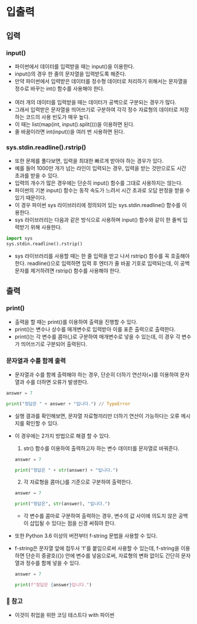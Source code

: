 # 입출력
## 입력
### input()
- 파이썬에서 데이터를 입력받을 때는 input()을 이용한다.
- input()의 경우 한 줄의 문자열을 입력받도록 해준다.
- 만약 파이썬에서 입력받은 데이터를 정수형 데이터로 처리하기 위해서는 문자열을 정수로 바꾸는 int() 함수를 사용해야 한다.
<br></br>
- 여러 개의 데이터를 입력받을 때는 데이터가 공백으로 구분되는 경우가 많다.
- 그래서 입력받은 문자열을 띄어쓰기로 구분하여 각각 정수 자료형의 데이터로 저장하는 코드의 사용 빈도가 매우 높다.
- 이 때는 list(map(int, input().split()))을 이용하면 된다.
- 줄 바꿈이라면 int(input))을 여러 번 사용하면 된다.

### sys.stdin.readline().rstrip()
- 또한 문제를 풀다보면, 입력을 최대한 빠르게 받아야 하는 경우가 있다.
- 예를 들어 1000만 개가 넘는 라인이 입력되는 경우, 입력을 받는 것만으로도 시간 초과를 받을 수 있다.
- 입력의 개수가 많은 경우에는 단순히 input() 함수를 그대로 사용하지는 않는다.
- 파이썬의 기본 input() 함수는 동작 속도가 느려서 시간 초과로 오답 판정을 받을 수 있기 때문이다.
- 이 경우 파이썬 sys 라이브러리에 정의되어 있는 sys.stdin.readline() 함수를 이용한다.
- sys 라이브러리는 다음과 같은 방식으로 사용하며 input() 함수와 같이 한 줄씩 입력받기 위해 사용한다.
```python
import sys
sys.stdin.readline().rstrip()
```
- sys 라이브러리를 사용할 때는 한 줄 입력을 받고 나서 rstrip() 함수를 꼭 호출해야 한다. readline()으로 입력하면 입력 후 엔터가 줄 바꿈 기호로 입력되는데, 이 공백 문자를 제거하려면 rstrip() 함수를 사용해야 한다.

## 출력

### print()
- 출력을 할 때는 print()를 이용하여 출력을 진행할 수 있다.
- print()는 변수나 상수를 매개변수로 입력받아 이를 표준 출력으로 출력한다.
- print()는 각 변수를 콤마(,)로 구분하여 매개변수로 넣을 수 있는데, 이 경우 각 변수가 띄어쓰기로 구분되어 출력된다.

### 문자열과 수를 함께 출력
- 문자열과 수를 함께 출력해야 하는 경우, 단순히 더하기 연산자(+)를 이용하여 문자열과 수를 더하면 오류가 발생한다.
```python
answer = 7

print("정답은 " + answer + "입니다.") // TypeError
```
- 실행 결과를 확인해보면, 문자열 자료형끼리만 더하기 연산이 가능하다는 오류 메시지를 확인할 수 있다.
- 이 경우에는 2가지 방법으로 해결 할 수 있다.
  1. str() 함수를 이용하여 출력하고자 하는 변수 데이터를 문자열로 바꿔준다.
    ```python
    answer = 7

    print("정답은 " + str(answer) + "입니다.")
    ```
  2. 각 자료형을 콤마(,)를 기준으로 구분하여 출력한다.
    ```python
    answer = 7

    print("정답은", str(answer), "입니다.")
    ```
    - 각 변수를 콤마로 구분하여 출력하는 경우, 변수의 값 사이에 의도치 않은 공백이 삽입될 수 있다는 점을 신경 써줘야 한다.

- 또한 Python 3.6 이상의 버전부터 f-string 문법을 사용할 수 있다.
- f-string은 문자열 앞에 접두사 'f'를 붙임으로써 사용할 수 있는데, f-string을 이용하면 단순히 중괄호({}) 안에 변수를 넣음으로써, 자료형의 변화 없이도 간단히 문자열과 정수를 함께 넣을 수 있다.
  ```python
  answer = 7

  print(f"정답은 {answer}입니다.")
  ```

### 📗 참고
- 이것이 취업을 위한 코딩 테스트다 with 파이썬